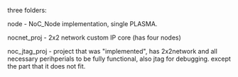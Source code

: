 three folders: 

node - NoC_Node implementation, single PLASMA.

nocnet_proj - 2x2 network custom IP core (has four nodes)

noc_jtag_proj - project that was "implemented", has 2x2network and all necessary perihperials to be fully functional, also jtag for debugging. except the part that it does not fit.

